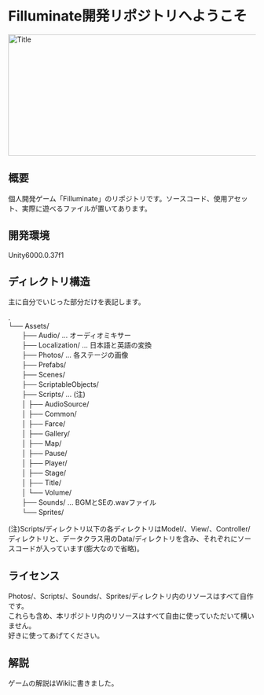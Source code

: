 # Filluminate開発リポジトリへようこそ
<img width="748" height="247" alt="Title" src="https://github.com/user-attachments/assets/510b343b-cc9b-4769-944e-1174ddfadaa1" />

## 概要
個人開発ゲーム「Filluminate」のリポジトリです。ソースコード、使用アセット、実際に遊べるファイルが置いてあります。

## 開発環境
Unity6000.0.37f1

## ディレクトリ構造
主に自分でいじった部分だけを表記します。

.  
└── Assets/  
　　├── Audio/ ... オーディオミキサー  
　　├── Localization/ ... 日本語と英語の変換  
　　├── Photos/ ... 各ステージの画像  
　　├── Prefabs/  
　　├── Scenes/  
　　├── ScriptableObjects/  
　　├── Scripts/ ... (注)  
　　│   ├── AudioSource/  
　　│   ├── Common/  
　　│   ├── Farce/  
　　│   ├── Gallery/  
　　│   ├── Map/  
　　│   ├── Pause/  
　　│   ├── Player/  
　　│   ├── Stage/  
　　│   ├── Title/  
　　│   └── Volume/  
　　├── Sounds/ ... BGMとSEの.wavファイル  
　　└── Sprites/  

(注)Scripts/ディレクトリ以下の各ディレクトリはModel/、View/、Controller/ディレクトリと、データクラス用のData/ディレクトリを含み、それぞれにソースコードが入っています(膨大なので省略)。  

## ライセンス
Photos/、Scripts/、Sounds/、Sprites/ディレクトリ内のリソースはすべて自作です。  
これらも含め、本リポジトリ内のリソースはすべて自由に使っていただいて構いません。  
好きに使ってあげてください。  

## 解説
ゲームの解説はWikiに書きました。
